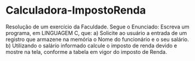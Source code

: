# Calculadora-ImpostoRenda
Resolução de um exercício da Faculdade. Segue o Enunciado: Escreva um programa, em LINGUAGEM C, que: a) Solicite ao usuário a entrada de um registro que armazene na memória o Nome do funcionário e o seu salário. b) Utilizando o salário informado calcule o imposto de renda devido e mostre na tela, conforme a tabela em vigor do imposto de Renda. 
